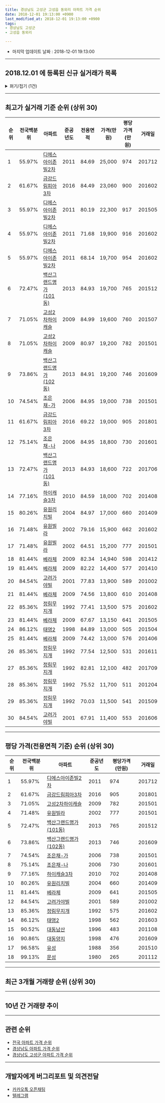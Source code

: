 ```yaml
---
title: 경상남도 고성군 고성읍 동외리 아파트 가격 순위
date: 2018-12-01 19:13:00 +0900
last_modified_at: 2018-12-01 19:13:00 +0900
tags:
- 경상남도 고성군
- 고성읍 동외리

---
```


* 마지막 업데이트 날짜 : 2018-12-01 19:13:00

---

## 2018.12.01 에 등록된 신규 실거래가 목록

<details>
<summary>펴기/접기 (1건)</summary>
<div markdown="1">

|아파트|전국백분위|준공년도|전용면적|가격(만원)|평당가격(만원)|거래일|
|---|---|---|---|---|---|---|
|[디에스아이존빌2차](https://search.naver.com/search.naver?query=%EA%B2%BD%EC%83%81%EB%82%A8%EB%8F%84+%EA%B3%A0%EC%84%B1%EA%B5%B0+%EA%B3%A0%EC%84%B1%EC%9D%8D+%EB%8F%99%EC%99%B8%EB%A6%AC+%EB%94%94%EC%97%90%EC%8A%A4%EC%95%84%EC%9D%B4%EC%A1%B4%EB%B9%8C2%EC%B0%A8)|55.97%|2011|80.19|19,700|810|<span style="color:red">201811</span>|


</div>
</details>

---

## 최고가 실거래 기준 순위 (상위 30)


|순위|전국백분위|아파트|준공년도|전용면적|가격(만원)|평당가격(만원)|거래일|
|---|---|---|---|---|---|---|---|
|1|55.97%|[디에스아이존빌2차](https://search.naver.com/search.naver?query=%EA%B2%BD%EC%83%81%EB%82%A8%EB%8F%84+%EA%B3%A0%EC%84%B1%EA%B5%B0+%EA%B3%A0%EC%84%B1%EC%9D%8D+%EB%8F%99%EC%99%B8%EB%A6%AC+%EB%94%94%EC%97%90%EC%8A%A4%EC%95%84%EC%9D%B4%EC%A1%B4%EB%B9%8C2%EC%B0%A8)|2011|84.69|25,000|974|201712|
|2|61.67%|[금강드림피아3차](https://search.naver.com/search.naver?query=%EA%B2%BD%EC%83%81%EB%82%A8%EB%8F%84+%EA%B3%A0%EC%84%B1%EA%B5%B0+%EA%B3%A0%EC%84%B1%EC%9D%8D+%EB%8F%99%EC%99%B8%EB%A6%AC+%EA%B8%88%EA%B0%95%EB%93%9C%EB%A6%BC%ED%94%BC%EC%95%843%EC%B0%A8)|2016|84.49|23,060|900|201602|
|3|55.97%|[디에스아이존빌2차](https://search.naver.com/search.naver?query=%EA%B2%BD%EC%83%81%EB%82%A8%EB%8F%84+%EA%B3%A0%EC%84%B1%EA%B5%B0+%EA%B3%A0%EC%84%B1%EC%9D%8D+%EB%8F%99%EC%99%B8%EB%A6%AC+%EB%94%94%EC%97%90%EC%8A%A4%EC%95%84%EC%9D%B4%EC%A1%B4%EB%B9%8C2%EC%B0%A8)|2011|80.19|22,300|917|201505|
|4|55.97%|[디에스아이존빌2차](https://search.naver.com/search.naver?query=%EA%B2%BD%EC%83%81%EB%82%A8%EB%8F%84+%EA%B3%A0%EC%84%B1%EA%B5%B0+%EA%B3%A0%EC%84%B1%EC%9D%8D+%EB%8F%99%EC%99%B8%EB%A6%AC+%EB%94%94%EC%97%90%EC%8A%A4%EC%95%84%EC%9D%B4%EC%A1%B4%EB%B9%8C2%EC%B0%A8)|2011|71.68|19,900|916|201602|
|5|55.97%|[디에스아이존빌2차](https://search.naver.com/search.naver?query=%EA%B2%BD%EC%83%81%EB%82%A8%EB%8F%84+%EA%B3%A0%EC%84%B1%EA%B5%B0+%EA%B3%A0%EC%84%B1%EC%9D%8D+%EB%8F%99%EC%99%B8%EB%A6%AC+%EB%94%94%EC%97%90%EC%8A%A4%EC%95%84%EC%9D%B4%EC%A1%B4%EB%B9%8C2%EC%B0%A8)|2011|68.14|19,700|954|201602|
|6|72.47%|[백산그랜드명가(101동)](https://search.naver.com/search.naver?query=%EA%B2%BD%EC%83%81%EB%82%A8%EB%8F%84+%EA%B3%A0%EC%84%B1%EA%B5%B0+%EA%B3%A0%EC%84%B1%EC%9D%8D+%EB%8F%99%EC%99%B8%EB%A6%AC+%EB%B0%B1%EC%82%B0%EA%B7%B8%EB%9E%9C%EB%93%9C%EB%AA%85%EA%B0%80%28101%EB%8F%99%29)|2013|84.93|19,700|765|201512|
|7|71.05%|[고성2차하이캐슬](https://search.naver.com/search.naver?query=%EA%B2%BD%EC%83%81%EB%82%A8%EB%8F%84+%EA%B3%A0%EC%84%B1%EA%B5%B0+%EA%B3%A0%EC%84%B1%EC%9D%8D+%EB%8F%99%EC%99%B8%EB%A6%AC+%EA%B3%A0%EC%84%B12%EC%B0%A8%ED%95%98%EC%9D%B4%EC%BA%90%EC%8A%AC)|2009|84.99|19,600|760|201507|
|8|71.05%|[고성2차하이캐슬](https://search.naver.com/search.naver?query=%EA%B2%BD%EC%83%81%EB%82%A8%EB%8F%84+%EA%B3%A0%EC%84%B1%EA%B5%B0+%EA%B3%A0%EC%84%B1%EC%9D%8D+%EB%8F%99%EC%99%B8%EB%A6%AC+%EA%B3%A0%EC%84%B12%EC%B0%A8%ED%95%98%EC%9D%B4%EC%BA%90%EC%8A%AC)|2009|80.97|19,200|782|201501|
|9|73.86%|[백산그랜드명가(102동)](https://search.naver.com/search.naver?query=%EA%B2%BD%EC%83%81%EB%82%A8%EB%8F%84+%EA%B3%A0%EC%84%B1%EA%B5%B0+%EA%B3%A0%EC%84%B1%EC%9D%8D+%EB%8F%99%EC%99%B8%EB%A6%AC+%EB%B0%B1%EC%82%B0%EA%B7%B8%EB%9E%9C%EB%93%9C%EB%AA%85%EA%B0%80%28102%EB%8F%99%29)|2013|84.91|19,200|746|201609|
|10|74.54%|[조은채-가](https://search.naver.com/search.naver?query=%EA%B2%BD%EC%83%81%EB%82%A8%EB%8F%84+%EA%B3%A0%EC%84%B1%EA%B5%B0+%EA%B3%A0%EC%84%B1%EC%9D%8D+%EB%8F%99%EC%99%B8%EB%A6%AC+%EC%A1%B0%EC%9D%80%EC%B1%84-%EA%B0%80)|2006|84.95|19,000|738|201501|
|11|61.67%|[금강드림피아3차](https://search.naver.com/search.naver?query=%EA%B2%BD%EC%83%81%EB%82%A8%EB%8F%84+%EA%B3%A0%EC%84%B1%EA%B5%B0+%EA%B3%A0%EC%84%B1%EC%9D%8D+%EB%8F%99%EC%99%B8%EB%A6%AC+%EA%B8%88%EA%B0%95%EB%93%9C%EB%A6%BC%ED%94%BC%EC%95%843%EC%B0%A8)|2016|69.22|19,000|905|201801|
|12|75.14%|[조은채-나](https://search.naver.com/search.naver?query=%EA%B2%BD%EC%83%81%EB%82%A8%EB%8F%84+%EA%B3%A0%EC%84%B1%EA%B5%B0+%EA%B3%A0%EC%84%B1%EC%9D%8D+%EB%8F%99%EC%99%B8%EB%A6%AC+%EC%A1%B0%EC%9D%80%EC%B1%84-%EB%82%98)|2006|84.95|18,800|730|201601|
|13|72.47%|[백산그랜드명가(101동)](https://search.naver.com/search.naver?query=%EA%B2%BD%EC%83%81%EB%82%A8%EB%8F%84+%EA%B3%A0%EC%84%B1%EA%B5%B0+%EA%B3%A0%EC%84%B1%EC%9D%8D+%EB%8F%99%EC%99%B8%EB%A6%AC+%EB%B0%B1%EC%82%B0%EA%B7%B8%EB%9E%9C%EB%93%9C%EB%AA%85%EA%B0%80%28101%EB%8F%99%29)|2013|84.93|18,600|722|201706|
|14|77.16%|[하이캐슬3차](https://search.naver.com/search.naver?query=%EA%B2%BD%EC%83%81%EB%82%A8%EB%8F%84+%EA%B3%A0%EC%84%B1%EA%B5%B0+%EA%B3%A0%EC%84%B1%EC%9D%8D+%EB%8F%99%EC%99%B8%EB%A6%AC+%ED%95%98%EC%9D%B4%EC%BA%90%EC%8A%AC3%EC%B0%A8)|2010|84.59|18,000|702|201408|
|15|80.26%|[유원리치빌](https://search.naver.com/search.naver?query=%EA%B2%BD%EC%83%81%EB%82%A8%EB%8F%84+%EA%B3%A0%EC%84%B1%EA%B5%B0+%EA%B3%A0%EC%84%B1%EC%9D%8D+%EB%8F%99%EC%99%B8%EB%A6%AC+%EC%9C%A0%EC%9B%90%EB%A6%AC%EC%B9%98%EB%B9%8C)|2004|84.97|17,000|660|201409|
|16|71.48%|[유원빌라](https://search.naver.com/search.naver?query=%EA%B2%BD%EC%83%81%EB%82%A8%EB%8F%84+%EA%B3%A0%EC%84%B1%EA%B5%B0+%EA%B3%A0%EC%84%B1%EC%9D%8D+%EB%8F%99%EC%99%B8%EB%A6%AC+%EC%9C%A0%EC%9B%90%EB%B9%8C%EB%9D%BC)|2002|79.16|15,900|662|201602|
|17|71.48%|[유원빌라](https://search.naver.com/search.naver?query=%EA%B2%BD%EC%83%81%EB%82%A8%EB%8F%84+%EA%B3%A0%EC%84%B1%EA%B5%B0+%EA%B3%A0%EC%84%B1%EC%9D%8D+%EB%8F%99%EC%99%B8%EB%A6%AC+%EC%9C%A0%EC%9B%90%EB%B9%8C%EB%9D%BC)|2002|64.51|15,200|777|201501|
|18|81.44%|[베라체](https://search.naver.com/search.naver?query=%EA%B2%BD%EC%83%81%EB%82%A8%EB%8F%84+%EA%B3%A0%EC%84%B1%EA%B5%B0+%EA%B3%A0%EC%84%B1%EC%9D%8D+%EB%8F%99%EC%99%B8%EB%A6%AC+%EB%B2%A0%EB%9D%BC%EC%B2%B4)|2009|82.34|14,940|598|201412|
|19|81.44%|[베라체](https://search.naver.com/search.naver?query=%EA%B2%BD%EC%83%81%EB%82%A8%EB%8F%84+%EA%B3%A0%EC%84%B1%EA%B5%B0+%EA%B3%A0%EC%84%B1%EC%9D%8D+%EB%8F%99%EC%99%B8%EB%A6%AC+%EB%B2%A0%EB%9D%BC%EC%B2%B4)|2009|82.22|14,400|577|201410|
|20|84.54%|[고려가야빌](https://search.naver.com/search.naver?query=%EA%B2%BD%EC%83%81%EB%82%A8%EB%8F%84+%EA%B3%A0%EC%84%B1%EA%B5%B0+%EA%B3%A0%EC%84%B1%EC%9D%8D+%EB%8F%99%EC%99%B8%EB%A6%AC+%EA%B3%A0%EB%A0%A4%EA%B0%80%EC%95%BC%EB%B9%8C)|2001|77.83|13,900|589|201002|
|21|81.44%|[베라체](https://search.naver.com/search.naver?query=%EA%B2%BD%EC%83%81%EB%82%A8%EB%8F%84+%EA%B3%A0%EC%84%B1%EA%B5%B0+%EA%B3%A0%EC%84%B1%EC%9D%8D+%EB%8F%99%EC%99%B8%EB%A6%AC+%EB%B2%A0%EB%9D%BC%EC%B2%B4)|2009|74.56|13,800|610|201408|
|22|85.36%|[정림무지개](https://search.naver.com/search.naver?query=%EA%B2%BD%EC%83%81%EB%82%A8%EB%8F%84+%EA%B3%A0%EC%84%B1%EA%B5%B0+%EA%B3%A0%EC%84%B1%EC%9D%8D+%EB%8F%99%EC%99%B8%EB%A6%AC+%EC%A0%95%EB%A6%BC%EB%AC%B4%EC%A7%80%EA%B0%9C)|1992|77.41|13,500|575|201602|
|23|81.44%|[베라체](https://search.naver.com/search.naver?query=%EA%B2%BD%EC%83%81%EB%82%A8%EB%8F%84+%EA%B3%A0%EC%84%B1%EA%B5%B0+%EA%B3%A0%EC%84%B1%EC%9D%8D+%EB%8F%99%EC%99%B8%EB%A6%AC+%EB%B2%A0%EB%9D%BC%EC%B2%B4)|2009|67.67|13,150|641|201505|
|24|86.12%|[태영2](https://search.naver.com/search.naver?query=%EA%B2%BD%EC%83%81%EB%82%A8%EB%8F%84+%EA%B3%A0%EC%84%B1%EA%B5%B0+%EA%B3%A0%EC%84%B1%EC%9D%8D+%EB%8F%99%EC%99%B8%EB%A6%AC+%ED%83%9C%EC%98%812)|1998|84.89|13,000|505|201504|
|25|81.44%|[베라체](https://search.naver.com/search.naver?query=%EA%B2%BD%EC%83%81%EB%82%A8%EB%8F%84+%EA%B3%A0%EC%84%B1%EA%B5%B0+%EA%B3%A0%EC%84%B1%EC%9D%8D+%EB%8F%99%EC%99%B8%EB%A6%AC+%EB%B2%A0%EB%9D%BC%EC%B2%B4)|2009|74.42|13,000|576|201406|
|26|85.36%|[정림무지개](https://search.naver.com/search.naver?query=%EA%B2%BD%EC%83%81%EB%82%A8%EB%8F%84+%EA%B3%A0%EC%84%B1%EA%B5%B0+%EA%B3%A0%EC%84%B1%EC%9D%8D+%EB%8F%99%EC%99%B8%EB%A6%AC+%EC%A0%95%EB%A6%BC%EB%AC%B4%EC%A7%80%EA%B0%9C)|1992|77.54|12,500|531|201611|
|27|85.36%|[정림무지개](https://search.naver.com/search.naver?query=%EA%B2%BD%EC%83%81%EB%82%A8%EB%8F%84+%EA%B3%A0%EC%84%B1%EA%B5%B0+%EA%B3%A0%EC%84%B1%EC%9D%8D+%EB%8F%99%EC%99%B8%EB%A6%AC+%EC%A0%95%EB%A6%BC%EB%AC%B4%EC%A7%80%EA%B0%9C)|1992|82.81|12,100|482|201709|
|28|85.36%|[정림무지개](https://search.naver.com/search.naver?query=%EA%B2%BD%EC%83%81%EB%82%A8%EB%8F%84+%EA%B3%A0%EC%84%B1%EA%B5%B0+%EA%B3%A0%EC%84%B1%EC%9D%8D+%EB%8F%99%EC%99%B8%EB%A6%AC+%EC%A0%95%EB%A6%BC%EB%AC%B4%EC%A7%80%EA%B0%9C)|1992|75.52|11,700|511|201204|
|29|85.36%|[정림무지개](https://search.naver.com/search.naver?query=%EA%B2%BD%EC%83%81%EB%82%A8%EB%8F%84+%EA%B3%A0%EC%84%B1%EA%B5%B0+%EA%B3%A0%EC%84%B1%EC%9D%8D+%EB%8F%99%EC%99%B8%EB%A6%AC+%EC%A0%95%EB%A6%BC%EB%AC%B4%EC%A7%80%EA%B0%9C)|1992|70.03|11,500|541|201509|
|30|84.54%|[고려가야빌](https://search.naver.com/search.naver?query=%EA%B2%BD%EC%83%81%EB%82%A8%EB%8F%84+%EA%B3%A0%EC%84%B1%EA%B5%B0+%EA%B3%A0%EC%84%B1%EC%9D%8D+%EB%8F%99%EC%99%B8%EB%A6%AC+%EA%B3%A0%EB%A0%A4%EA%B0%80%EC%95%BC%EB%B9%8C)|2001|67.91|11,400|553|201606|


---

## 평당 가격(전용면적 기준) 순위 (상위 30)


|순위|전국백분위|아파트|준공년도|평당가격(만원)|거래일|
|---|---|---|---|---|---|
|1|55.97%|[디에스아이존빌2차](https://search.naver.com/search.naver?query=%EA%B2%BD%EC%83%81%EB%82%A8%EB%8F%84+%EA%B3%A0%EC%84%B1%EA%B5%B0+%EA%B3%A0%EC%84%B1%EC%9D%8D+%EB%8F%99%EC%99%B8%EB%A6%AC+%EB%94%94%EC%97%90%EC%8A%A4%EC%95%84%EC%9D%B4%EC%A1%B4%EB%B9%8C2%EC%B0%A8)|2011|974|201712|
|2|61.67%|[금강드림피아3차](https://search.naver.com/search.naver?query=%EA%B2%BD%EC%83%81%EB%82%A8%EB%8F%84+%EA%B3%A0%EC%84%B1%EA%B5%B0+%EA%B3%A0%EC%84%B1%EC%9D%8D+%EB%8F%99%EC%99%B8%EB%A6%AC+%EA%B8%88%EA%B0%95%EB%93%9C%EB%A6%BC%ED%94%BC%EC%95%843%EC%B0%A8)|2016|905|201801|
|3|71.05%|[고성2차하이캐슬](https://search.naver.com/search.naver?query=%EA%B2%BD%EC%83%81%EB%82%A8%EB%8F%84+%EA%B3%A0%EC%84%B1%EA%B5%B0+%EA%B3%A0%EC%84%B1%EC%9D%8D+%EB%8F%99%EC%99%B8%EB%A6%AC+%EA%B3%A0%EC%84%B12%EC%B0%A8%ED%95%98%EC%9D%B4%EC%BA%90%EC%8A%AC)|2009|782|201501|
|4|71.48%|[유원빌라](https://search.naver.com/search.naver?query=%EA%B2%BD%EC%83%81%EB%82%A8%EB%8F%84+%EA%B3%A0%EC%84%B1%EA%B5%B0+%EA%B3%A0%EC%84%B1%EC%9D%8D+%EB%8F%99%EC%99%B8%EB%A6%AC+%EC%9C%A0%EC%9B%90%EB%B9%8C%EB%9D%BC)|2002|777|201501|
|5|72.47%|[백산그랜드명가(101동)](https://search.naver.com/search.naver?query=%EA%B2%BD%EC%83%81%EB%82%A8%EB%8F%84+%EA%B3%A0%EC%84%B1%EA%B5%B0+%EA%B3%A0%EC%84%B1%EC%9D%8D+%EB%8F%99%EC%99%B8%EB%A6%AC+%EB%B0%B1%EC%82%B0%EA%B7%B8%EB%9E%9C%EB%93%9C%EB%AA%85%EA%B0%80%28101%EB%8F%99%29)|2013|765|201512|
|6|73.86%|[백산그랜드명가(102동)](https://search.naver.com/search.naver?query=%EA%B2%BD%EC%83%81%EB%82%A8%EB%8F%84+%EA%B3%A0%EC%84%B1%EA%B5%B0+%EA%B3%A0%EC%84%B1%EC%9D%8D+%EB%8F%99%EC%99%B8%EB%A6%AC+%EB%B0%B1%EC%82%B0%EA%B7%B8%EB%9E%9C%EB%93%9C%EB%AA%85%EA%B0%80%28102%EB%8F%99%29)|2013|746|201609|
|7|74.54%|[조은채-가](https://search.naver.com/search.naver?query=%EA%B2%BD%EC%83%81%EB%82%A8%EB%8F%84+%EA%B3%A0%EC%84%B1%EA%B5%B0+%EA%B3%A0%EC%84%B1%EC%9D%8D+%EB%8F%99%EC%99%B8%EB%A6%AC+%EC%A1%B0%EC%9D%80%EC%B1%84-%EA%B0%80)|2006|738|201501|
|8|75.14%|[조은채-나](https://search.naver.com/search.naver?query=%EA%B2%BD%EC%83%81%EB%82%A8%EB%8F%84+%EA%B3%A0%EC%84%B1%EA%B5%B0+%EA%B3%A0%EC%84%B1%EC%9D%8D+%EB%8F%99%EC%99%B8%EB%A6%AC+%EC%A1%B0%EC%9D%80%EC%B1%84-%EB%82%98)|2006|730|201601|
|9|77.16%|[하이캐슬3차](https://search.naver.com/search.naver?query=%EA%B2%BD%EC%83%81%EB%82%A8%EB%8F%84+%EA%B3%A0%EC%84%B1%EA%B5%B0+%EA%B3%A0%EC%84%B1%EC%9D%8D+%EB%8F%99%EC%99%B8%EB%A6%AC+%ED%95%98%EC%9D%B4%EC%BA%90%EC%8A%AC3%EC%B0%A8)|2010|702|201408|
|10|80.26%|[유원리치빌](https://search.naver.com/search.naver?query=%EA%B2%BD%EC%83%81%EB%82%A8%EB%8F%84+%EA%B3%A0%EC%84%B1%EA%B5%B0+%EA%B3%A0%EC%84%B1%EC%9D%8D+%EB%8F%99%EC%99%B8%EB%A6%AC+%EC%9C%A0%EC%9B%90%EB%A6%AC%EC%B9%98%EB%B9%8C)|2004|660|201409|
|11|81.44%|[베라체](https://search.naver.com/search.naver?query=%EA%B2%BD%EC%83%81%EB%82%A8%EB%8F%84+%EA%B3%A0%EC%84%B1%EA%B5%B0+%EA%B3%A0%EC%84%B1%EC%9D%8D+%EB%8F%99%EC%99%B8%EB%A6%AC+%EB%B2%A0%EB%9D%BC%EC%B2%B4)|2009|641|201505|
|12|84.54%|[고려가야빌](https://search.naver.com/search.naver?query=%EA%B2%BD%EC%83%81%EB%82%A8%EB%8F%84+%EA%B3%A0%EC%84%B1%EA%B5%B0+%EA%B3%A0%EC%84%B1%EC%9D%8D+%EB%8F%99%EC%99%B8%EB%A6%AC+%EA%B3%A0%EB%A0%A4%EA%B0%80%EC%95%BC%EB%B9%8C)|2001|589|201002|
|13|85.36%|[정림무지개](https://search.naver.com/search.naver?query=%EA%B2%BD%EC%83%81%EB%82%A8%EB%8F%84+%EA%B3%A0%EC%84%B1%EA%B5%B0+%EA%B3%A0%EC%84%B1%EC%9D%8D+%EB%8F%99%EC%99%B8%EB%A6%AC+%EC%A0%95%EB%A6%BC%EB%AC%B4%EC%A7%80%EA%B0%9C)|1992|575|201602|
|14|86.12%|[태영2](https://search.naver.com/search.naver?query=%EA%B2%BD%EC%83%81%EB%82%A8%EB%8F%84+%EA%B3%A0%EC%84%B1%EA%B5%B0+%EA%B3%A0%EC%84%B1%EC%9D%8D+%EB%8F%99%EC%99%B8%EB%A6%AC+%ED%83%9C%EC%98%812)|1998|562|201603|
|15|90.52%|[대동남산](https://search.naver.com/search.naver?query=%EA%B2%BD%EC%83%81%EB%82%A8%EB%8F%84+%EA%B3%A0%EC%84%B1%EA%B5%B0+%EA%B3%A0%EC%84%B1%EC%9D%8D+%EB%8F%99%EC%99%B8%EB%A6%AC+%EB%8C%80%EB%8F%99%EB%82%A8%EC%82%B0)|1996|483|201108|
|16|90.86%|[대동양지](https://search.naver.com/search.naver?query=%EA%B2%BD%EC%83%81%EB%82%A8%EB%8F%84+%EA%B3%A0%EC%84%B1%EA%B5%B0+%EA%B3%A0%EC%84%B1%EC%9D%8D+%EB%8F%99%EC%99%B8%EB%A6%AC+%EB%8C%80%EB%8F%99%EC%96%91%EC%A7%80)|1998|476|201609|
|17|96.58%|[유성](https://search.naver.com/search.naver?query=%EA%B2%BD%EC%83%81%EB%82%A8%EB%8F%84+%EA%B3%A0%EC%84%B1%EA%B5%B0+%EA%B3%A0%EC%84%B1%EC%9D%8D+%EB%8F%99%EC%99%B8%EB%A6%AC+%EC%9C%A0%EC%84%B1)|1988|356|201510|
|18|99.13%|[문성](https://search.naver.com/search.naver?query=%EA%B2%BD%EC%83%81%EB%82%A8%EB%8F%84+%EA%B3%A0%EC%84%B1%EA%B5%B0+%EA%B3%A0%EC%84%B1%EC%9D%8D+%EB%8F%99%EC%99%B8%EB%A6%AC+%EB%AC%B8%EC%84%B1)|1980|265|201112|


---

## 최근 3개월 거래량 순위 (상위 30)


<div style="width:100%;">
    <canvas id="deal_count_ranking" height="250"></canvas>
</div>


<script>
new Chart(document.getElementById("deal_count_ranking"), {
    type: 'horizontalBar',
    data: {
        labels: ['정림무지개', '태영2', '디에스아이존빌2차', '금강드림피아3차'],
        datasets: [{
            label: '실거래 수',
            data: [1, 1, 1, 1],
            borderColor: "rgba(255, 0, 128, 1)",
            backgroundColor: "rgba(255, 0, 128, 0.5)",
            fill: false,
        }]
    },
    options: {
        responsive: true,
        title: {
            display: true,
            text: '최근 3개월 거래량 순위'
        },
        tooltips: {
            mode: 'index',
            intersect: false,
            callbacks: {
                title: function(tooltipItems, data) {
                    return "실거래 수:";
                },
                label: function(tooltipItem, data) {
                    return data.labels[tooltipItem.index] + ": " + tooltipItem.xLabel;
                }
            }
        },
        hover: {
            mode: 'nearest',
            intersect: true
        },
        scales: {
            xAxes: [{
                display: true,
                scaleLabel: {
                    display: true,
                    labelString: '실거래 수'
                },
                ticks: {
                    suggestedMin: 0,
                }
            }],
            yAxes: [{
                display: true,
                ticks: {
                    autoSkip: false,
                    callback: function(value, index, values) {
                        if (value.length > 15)
                            return value.substr(0, 13) + "...";
                        else
                            return value;
                    }
                },
                scaleLabel: {
                    display: false,
                }
            }]
        }
    }
});

</script>


---

## 10년 간 거래량 추이


<div style="width:100%;">
    <canvas id="deal_progress" height="250"></canvas>
</div>

<script>
new Chart(document.getElementById("deal_progress"), {
    type: 'line',
    data: {
        labels: ['200812','200901','200902','200903','200904','200905','200906','200907','200908','200909','200910','200911','200912','201001','201002','201003','201004','201005','201006','201007','201008','201009','201010','201011','201012','201101','201102','201103','201104','201105','201106','201107','201108','201109','201110','201111','201112','201201','201202','201203','201204','201205','201206','201207','201208','201209','201210','201211','201212','201301','201302','201303','201304','201305','201306','201307','201308','201309','201310','201311','201312','201401','201402','201403','201404','201405','201406','201407','201408','201409','201410','201411','201412','201501','201502','201503','201504','201505','201506','201507','201508','201509','201510','201511','201512','201601','201602','201603','201604','201605','201606','201607','201608','201609','201610','201611','201612','201701','201702','201703','201704','201705','201706','201707','201708','201709','201710','201711','201712','201801','201802','201803','201804','201805','201806','201807','201808','201809','201810','201811','201812'],
        datasets: [{
            label: '실거래 수',
            pointRadius: 1,
            data: [4, 3, 2, 3, 10, 6, 15, 7, 9, 14, 8, 10, 3, 7, 8, 11, 13, 4, 8, 6, 7, 4, 4, 7, 6, 5, 6, 24, 38, 24, 22, 14, 20, 15, 14, 15, 10, 8, 15, 14, 13, 9, 6, 1, 1, 8, 8, 10, 5, 4, 5, 6, 6, 12, 12, 2, 8, 8, 8, 8, 14, 7, 11, 16, 13, 6, 12, 9, 6, 2, 13, 7, 9, 11, 4, 12, 6, 5, 5, 7, 6, 8, 10, 4, 7, 5, 18, 9, 9, 3, 6, 3, 2, 9, 12, 7, 5, 4, 6, 5, 2, 3, 9, 5, 4, 5, 2, 2, 3, 6, 3, 5, 4, 3, 4, 2, 3, 4, 2, 2, 0],
            borderColor: "rgba(255, 201, 14, 1)",
            backgroundColor: "rgba(255, 201, 14, 0.5)",
            fill: true,
        }]
    },
    options: {
        responsive: true,
        title: {
            display: true,
            text: '10년간 거래량 추이'
        },
        tooltips: {
            mode: 'index',
            intersect: false,
        },
        hover: {
            mode: 'nearest',
            intersect: true
        },
        scales: {
            xAxes: [{
                display: true,
                scaleLabel: {
                    display: true,
                    labelString: '년/월'
                }
            }],
            yAxes: [{
                display: true,
                ticks: {
                    suggestedMin: 0,
                },
                scaleLabel: {
                    display: true,
                    labelString: '실거래 수'
                }
            }]
        }
    }
});

</script>


---

## 관련 순위

- [전국 아파트 가격 순위](https://inasie.github.io/apt-ranking/전국)
- [경상남도 아파트 가격 순위](https://inasie.github.io/apt-ranking/경상남도)
- [경상남도 고성군 아파트 가격 순위](https://inasie.github.io/apt-ranking/경상남도-고성군)


---

## 개발자에게 버그리포트 및 의견전달

- [카카오톡 오픈채팅](https://open.kakao.com/o/gLJUAP4)
- [텔레그램](https://t.me/inasie)

